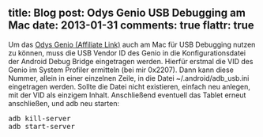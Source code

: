 title: Blog
post: Odys Genio USB Debugging am Mac
date: 2013-01-31
comments: true
flattr: true
---

Um das [Odys Genio (Affiliate Link)][1] auch am Mac für USB Debugging nutzen zu können, muss die USB Vendor ID des Genio in die Konfigurationsdatei der Android Debug Bridge eingetragen werden. Hierfür erstmal die VID des Genio im System Profiler ermitteln (bei mir 0x2207). Dann kann diese Nummer, allein in einer einzelnen Zeile, in die Datei ~/.android/adb_usb.ini eingetragen werden. Sollte die Datei nicht existieren, einfach neu anlegen, mit der VID als einzigem Inhalt. Anschließend eventuell das Tablet erneut anschließen, und adb neu starten: 

<pre class="sh_sh">
adb kill-server
adb start-server
</pre>

 [1]: http://www.amazon.de/gp/product/B00A7PZM7E/ref=as_li_ss_tl?ie=UTF8&camp=1638&creative=19454&creativeASIN=B00A7PZM7E&linkCode=as2&tag=xythobuzorg-21
